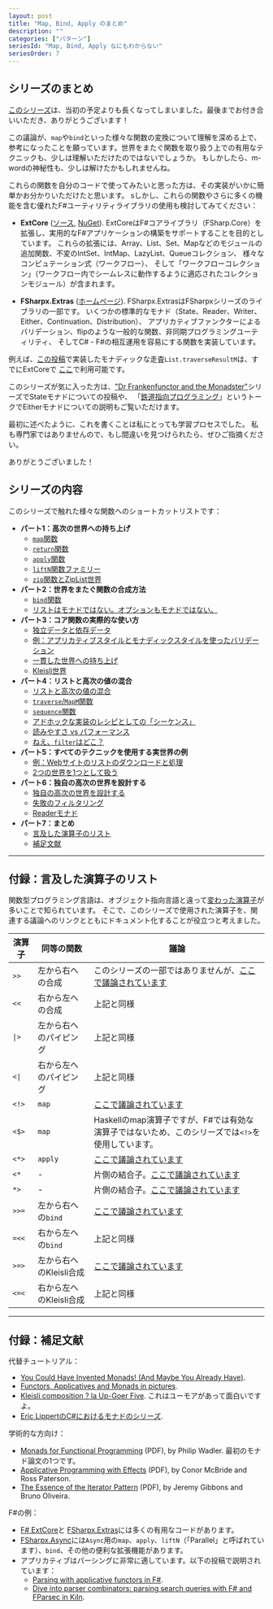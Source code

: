 ```yaml
---
layout: post
title: "Map, Bind, Apply のまとめ"
description: ""
categories: ["パターン"]
seriesId: "Map, Bind, Apply なにもわからない"
seriesOrder: 7
---
```


## シリーズのまとめ

[このシリーズ](../series/map-and-bind-and-apply-oh-my.md)は、当初の予定よりも長くなってしまいました。最後までお付き合いいただき、ありがとうございます！

この議論が、`map`や`bind`といった様々な関数の変換について理解を深める上で、参考になったことを願っています。世界をまたぐ関数を取り扱う上での有用なテクニックも、少しは理解いただけたのではないでしょうか。
もしかしたら、m-wordの神秘性も、少しは解けたかもしれませんね。

これらの関数を自分のコードで使ってみたいと思った方は、その実装がいかに簡単かお分かりいただけたと思います。
sしかし、これらの関数やさらに多くの機能を含む優れたF#ユーティリティライブラリの使用も検討してみてください：

* **ExtCore** ([ソース](https://github.com/jack-pappas/ExtCore), [NuGet](https://www.nuget.org/packages/ExtCore/)). 
  ExtCoreはF#コアライブラリ（FSharp.Core）を拡張し、実用的なF#アプリケーションの構築をサポートすることを目的としています。
  これらの拡張には、Array、List、Set、Mapなどのモジュールの追加関数、不変のIntSet、IntMap、LazyList、Queueコレクション、
  様々なコンピュテーション式（ワークフロー）、
  そして「ワークフローコレクション」（ワークフロー内でシームレスに動作するように適応されたコレクションモジュール）が含まれます。
  
* **FSharpx.Extras** ([ホームページ](https://fsprojects.github.io/FSharpx.Extras/)). 
  FSharpx.ExtrasはFSharpxシリーズのライブラリの一部です。
  いくつかの標準的なモナド（State、Reader、Writer、Either、Continuation、Distribution）、
  アプリカティブファンクターによるバリデーション、flipのような一般的な関数、非同期プログラミングユーティリティ、
  そしてC# - F#の相互運用を容易にする関数を実装しています。
  
例えば、[この投稿](../posts/elevated-world-4.md#traverse)で実装したモナディックな走査`List.traverseResultM`は、すでにExtCoreで
[ここ](https://github.com/jack-pappas/ExtCore/blob/4fc2302e74a9b5217d980e5ce2680f0b3db26c3d/ExtCore/ControlCollections.Choice.fs#L398)で利用可能です。
  
このシリーズが気に入った方は、["Dr Frankenfunctor and the Monadster"](../posts/monadster.md)シリーズでStateモナドについての投稿や、
「[鉄道指向プログラミング](https://fsharpforfunandprofit.com/rop/)」というトークでEitherモナドについての説明もご覧いただけます。

最初に述べたように、これを書くことは私にとっても学習プロセスでした。
私も専門家ではありませんので、もし間違いを見つけられたら、ぜひご指摘ください。

ありがとうございました！

## シリーズの内容

このシリーズで触れた様々な関数へのショートカットリストです：

* **パート1：高次の世界への持ち上げ**
  * [`map`関数](../posts/elevated-world.md#map)
  * [`return`関数](../posts/elevated-world.md#return)
  * [`apply`関数](../posts/elevated-world.md#apply)
  * [`liftN`関数ファミリー](../posts/elevated-world.md#lift)
  * [`zip`関数とZipList世界](../posts/elevated-world.md#zip)
* **パート2：世界をまたぐ関数の合成方法**    
  * [`bind`関数](../posts/elevated-world-2.md#bind)
  * [リストはモナドではない。オプションもモナドではない。](../posts/elevated-world-2.md#not-a-monad)
* **パート3：コア関数の実際的な使い方**  
  * [独立データと依存データ](../posts/elevated-world-3.md#dependent)
  * [例：アプリカティブスタイルとモナディックスタイルを使ったバリデーション](../posts/elevated-world-3.md#validation)
  * [一貫した世界への持ち上げ](../posts/elevated-world-3.md#consistent)
  * [Kleisli世界](../posts/elevated-world-3.md#kleisli)
* **パート4：リストと高次の値の混合**    
  * [リストと高次の値の混合](../posts/elevated-world-4.md#mixing)
  * [`traverse`/`MapM`関数](../posts/elevated-world-4.md#traverse)
  * [`sequence`関数](../posts/elevated-world-4.md#sequence)
  * [アドホックな実装のレシピとしての「シーケンス」](../posts/elevated-world-4.md#adhoc)
  * [読みやすさ vs パフォーマンス](../posts/elevated-world-4.md#readability)
  * [ねえ、`filter`はどこ？](../posts/elevated-world-4.md#filter)
* **パート5：すべてのテクニックを使用する実世界の例**    
  * [例：Webサイトのリストのダウンロードと処理](../posts/elevated-world-5.md#asynclist)
  * [2つの世界を1つとして扱う](../posts/elevated-world-5.md#asyncresult)
* **パート6：独自の高次の世界を設計する** 
  * [独自の高次の世界を設計する](../posts/elevated-world-6.md#part6)
  * [失敗のフィルタリング](../posts/elevated-world-6.md#filtering)
  * [Readerモナド](../posts/elevated-world-6.md#readermonad)
* **パート7：まとめ** 
  * [言及した演算子のリスト](../posts/elevated-world-7.md#operators)
  * [補足文献](../posts/elevated-world-7.md#further-reading)

<a id="operators"></a>
<hr>
  
## 付録：言及した演算子のリスト

関数型プログラミング言語は、オブジェクト指向言語と違って[変わった演算子](https://en.cppreference.com/w/cpp/language/operator_precedence)が多いことで知られています。
そこで、このシリーズで使用された演算子を、関連する議論へのリンクとともにドキュメント化することが役立つと考えました。

演算子  | 同等の関数 | 議論
-------------|---------|----
`>>`  | 左から右への合成 | このシリーズの一部ではありませんが、[ここで議論されています](../posts/function-composition.md)
`<<`  | 右から左への合成 | 上記と同様
<code>&#124;></code>  | 左から右へのパイピング | 上記と同様
<code>&lt;&#124;</code> | 右から左へのパイピング | 上記と同様
`<!>` | `map` | [ここで議論されています](../posts/elevated-world.md#map)
`<$>` | `map` | Haskellのmap演算子ですが、F#では有効な演算子ではないため、このシリーズでは`<!>`を使用しています。
`<*>` | `apply` | [ここで議論されています](../posts/elevated-world.md#apply)
`<*`  | - | 片側の結合子。[ここで議論されています](../posts/elevated-world.md#lift)
`*>`  | - | 片側の結合子。[ここで議論されています](../posts/elevated-world.md#lift)
`>>=` | 左から右への`bind` | [ここで議論されています](../posts/elevated-world-2.md#bind)
`=<<` | 右から左への`bind` | 上記と同様
`>=>` | 左から右へのKleisli合成 | [ここで議論されています](../posts/elevated-world-3.md#kleisli)
`<=<` | 右から左へのKleisli合成 | 上記と同様


<a id="further-reading"></a>
<hr>
  
## 付録：補足文献

代替チュートリアル：

* [You Could Have Invented Monads! (And Maybe You Already Have)](http://blog.sigfpe.com/2006/08/you-could-have-invented-monads-and.html).
* [Functors, Applicatives and Monads in pictures](https://www.adit.io/posts/2013-04-17-functors,_applicatives,_and_monads_in_pictures.html).
* [Kleisli composition ? la Up-Goer Five](https://web.archive.org/web/20181215060626/http://mergeconflict.com/kleisli-composition-a-la-up-goer-five/). これはユーモアがあって面白いですよ。
* [Eric LippertのC#におけるモナドのシリーズ](https://ericlippert.com/category/monads/).

学術的な方向け：

* [Monads for Functional Programming](https://homepages.inf.ed.ac.uk/wadler/papers/marktoberdorf/baastad.pdf) (PDF), by Philip Wadler. 最初のモナド論文の1つです。
* [Applicative Programming with Effects](https://www.staff.city.ac.uk/~ross/papers/Applicative.pdf) (PDF), by Conor McBride and Ross Paterson.
* [The Essence of the Iterator Pattern](https://www.cs.ox.ac.uk/jeremy.gibbons/publications/iterator.pdf) (PDF), by Jeremy Gibbons and Bruno Oliveira.

F#の例：

* [F# ExtCore](https://github.com/jack-pappas/ExtCore)と
  [FSharpx.Extras](https://github.com/fsprojects/FSharpx.Extras/blob/master/src/FSharpx.Extras/ComputationExpressions/Monad.fs)には多くの有用なコードがあります。
* [FSharpx.Async](https://github.com/fsprojects/FSharpx.Async/blob/master/src/FSharpx.Async/Async.fs)には`Async`用の`map`、`apply`、`liftN`（「Parallel」と呼ばれています）、`bind`、その他の便利な拡張機能があります。
* アプリカティブはパーシングに非常に適しています。以下の投稿で説明されています：
  * [Parsing with applicative functors in F#](https://bugsquash.blogspot.co.uk/2011/01/parsing-with-applicative-functors-in-f.html).
  * [Dive into parser combinators: parsing search queries with F# and FParsec in Kiln](https://web.archive.org/web/20160330092851/http://blog.fogcreek.com/fparsec/).

